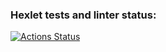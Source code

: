 ### Hexlet tests and linter status:
[![Actions Status](https://github.com/ShagalovNick/php-project-lvl1/workflows/hexlet-check/badge.svg)](https://github.com/ShagalovNick/php-project-lvl1/actions)